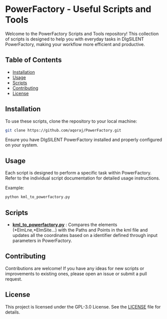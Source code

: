 # PowerFactory - Useful Scripts and Tools

Welcome to the PowerFactory Scripts and Tools repository! This collection of scripts is designed to help you with everyday tasks in DIgSILENT PowerFactory, making your workflow more efficient and productive.

## Table of Contents

- [Installation](#installation)
- [Usage](#usage)
- [Scripts](#scripts)
- [Contributing](#contributing)
- [License](#license)

## Installation

To use these scripts, clone the repository to your local machine:

```bash
git clone https://github.com/aqoraj/PowerFactory.git
```

Ensure you have DIgSILENT PowerFactory installed and properly configured on your system.

## Usage

Each script is designed to perform a specific task within PowerFactory. Refer to the individual script documentation for detailed usage instructions.

Example:

```bash
python kml_to_powerfactory.py
```

## Scripts

- **[kml_to_powerfactory.py](kml_to_powerfactory.py)** : Compares the elements (*ElmLne,*ElmSite...) with the Paths and Points in the kml file and updates all the coordinates based on a identifier defined through input parameters in PowerFactory.


## Contributing

Contributions are welcome! If you have any ideas for new scripts or improvements to existing ones, please open an issue or submit a pull request.

## License

This project is licensed under the GPL-3.0 License. See the [LICENSE](LICENSE) file for details.
